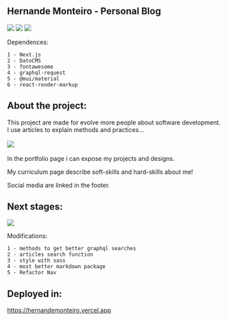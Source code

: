 ## Hernande Monteiro - Personal Blog

<img src="http://img.shields.io/static/v1?label=Version&message=2.0&color=&style=for-the-badge"/>

<img src="http://img.shields.io/static/v1?label=Author&message=Hernande+Monteiro&color=&style=for-the-badge"/>
<img src="http://img.shields.io/static/v1?label=Status&message=In-develompment&color=&style=for-the-badge"/>

Dependences:

    1 - Next.js
    2 - DatoCMS
    3 - fontawesome
    4 - graphql-request
    5 - @mui/material
    6 - react-render-markup

## About the project:

This project are made for evolve more people about software development.<br>
I use articles to explain methods and practices...
<br><br>
<img src='https://www.datocms-assets.com/76860/1659549736-hernandemonteiroindex.png'/>
<br><br>
In the portfolio page i can expose my projects and designs.

My curriculum page describe soft-skills and hard-skills about me!

Social media are linked in the footer.

## Next stages:

<img src="http://img.shields.io/static/v1?label=nextVersion&message=2.5&color=&style=for-the-badge"/>

Modifications:

    1 - methods to get better graphql searches
    2 - articles search function
    3 - style with sass
    4 - most better markdown package
    5 - Refactor Nav

## Deployed in:

https://hernandemonteiro.vercel.app


